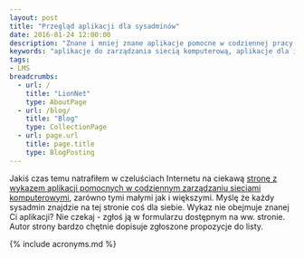 ```yaml
---
layout: post
title: "Przegląd aplikacji dla sysadminów"
date: 2016-01-24 12:00:00
description: "Znane i mniej znane aplikacje pomocne w codziennej pracy sysadmina"
keywords: "aplikacje do zarządzania siecią komputerową, aplikacje dla it"
tags:
- LMS
breadcrumbs:
  - url: /
    title: "LionNet"
    type: AboutPage
  - url: /blog/
    title: "Blog"
    type: CollectionPage
  - url: page.url
    title: page.title
    type: BlogPosting
---
```


Jakiś czas temu natrafiłem w czeluściach Internetu na ciekawą 
[stronę z wykazem aplikacji pomocnych w codziennym zarządzaniu sieciami komputerowymi](http://sysadmin.it-landscape.info/),
zarówno tymi małymi jak i większymi. Myślę że każdy sysadmin znajdzie na tej 
stronie coś dla siebie. Wykaz nie obejmuje znanej Ci aplikacji? Nie czekaj - 
zgłoś ją w formularzu dostępnym na ww. stronie. Autor strony bardzo chętnie dopisuje 
zgłoszone propozycje do listy.

{% include acronyms.md %}